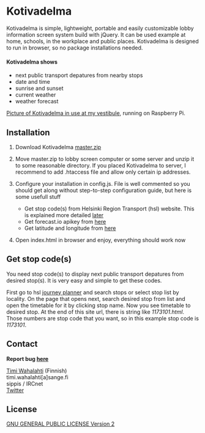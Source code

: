 Kotivadelma
========

Kotivadelma is simple, lightweight, portable and easily customizable lobby information screen system build with jQuery. It can be used example at home, schools, in the workplace and public places. Kotivadelma is designed to run in browser, so no package installations needed.

#### Kotivadelma shows
* next public transport depatures from nearby stops
* date and time
* sunrise and sunset
* current weather
* weather forecast

[Picture of Kotivadelma in use at my vestibule](http://i.imgur.com/Pcdj1B5.jpg), running on Raspberry Pi.

Installation
--------
1. Download Kotivadelma [master.zip](https://github.com/SipuliSopuli/kotivadelma/archive/master.zip)

2. Move master.zip to lobby screen computer or some server and unzip it to some reasonable directory. If you placed Kotivadelma to server, I recommend to add .htaccess file and allow only certain ip addresses.

3. Configure your installation in config.js. File is well commented so you should get along without step-to-step configuration guide, but here is some usefull stuff
	* Get stop code(s) from Helsinki Region Transport (hsl) website. This is explained more detailed [later](#get-stop-codes)
	* Get forecast.io apikey from [here](https://developer.forecast.io/)
	* Get latitude and longitude from [here](http://www.latlong.net/)

4. Open index.html in browser and enjoy, everything should work now

Get stop code(s)
--------
You need stop code(s) to display next public transport depatures from desired stop(s). It is very easy and simple to get these codes.

First go to hsl [journey planner](http://aikataulut.reittiopas.fi/pysakit/en/) and search stops or select stop list by locality. On the page that opens next, search desired stop from list and open the timetable for it by clicking stop name. Now you see timetable to desired stop. At the end of this site url, there is string like _1173101.html_. Those numbers are stop code that you want, so in this example stop code is _1173101_.

Contact
--------
**Report bug [here](https://github.com/SipuliSopuli/kotivadelma/issues)**

[Timi Wahalahti](http://wahalahti.fi) (Finnish)   
timi.wahalahti[a]sange.fi   
sippis / IRCnet   
[Twitter](https://twitter.com/sipulisopuli)

License
--------
[GNU GENERAL PUBLIC LICENSE Version 2](http://www.gnu.org/licenses/gpl-2.0.html)